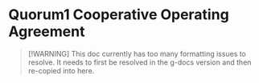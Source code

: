 # Quorum1 Cooperative Operating Agreement

> \[!WARNING]
> This doc currently has too many formatting issues to resolve.
> It needs to first be resolved in the g-docs version and then re-copied into here.
